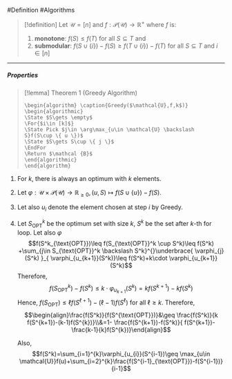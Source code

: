 #Definition #Algorithms 

> [!definition]
> Let $\mathcal{U}=[n]$ and $f:\mathcal{P}(\mathcal{U})\to \mathbb{R}^+$ where $f$ is:
> 1. **monotone**: $f(S)\leq f(T)$ for all $S\subseteq T$ and
> 2. **submodular**: $f(S\cup \{ i \})-f(S)\geq f(T\cup \{ i \})-f(T)$ for all $S\subseteq T$ and $i\in [n]$

---
##### Properties
> [!lemma] Theorem 1 (Greedy Algorithm)
>    ```pseudo
>    \begin{algorithm} \caption{Greedy($\mathcal{U},f,k$)} 
>    \begin{algorithmic}
>    \State $S\gets \empty$
>    \For{$i\in [k]$}
>    \State Pick $j\in \arg\max_{u\in \mathcal{U} \backslash S}f(S\cup \{ u \})$
>    \State $S\gets S\cup \{ j \}$
>    \EndFor
>    \Return $\mathcal {B}$
>    \end{algorithmic}
>    \end{algorithm}
>    ```

1. For $k$, there is always an optimum with $k$ elements. 
2. Let $\varphi:\mathcal{U}\times \mathcal{P}(\mathcal{U})\to \mathbb{R}_{\geq 0},(u,S)\mapsto f(S\cup \{ u \})-f(S)$.
3. Let also $u_{i}$ denote the element chosen at step $i$ by Greedy.
4. Let $S^k_{\text{OPT}}$ be the optimum set with size $k$, $S^k$ be the set after $k$-th for loop. Let also $\varphi$
	$$f(S^k_{\text{OPT}})\leq f(S_{\text{OPT}}^k \cup S^k)\leq f(S^k) +\sum_{j\in S_{\text{OPT}}^k \backslash S^k}^{}\underbrace{ \varphi_{j}(S^k) }_{  \varphi_{u_{k+1}}(S^k)}\leq f(S^k)+k\cdot \varphi_{u_{k+1}}(S^k)$$Therefore, $${f(S^k_{\text{OPT}})-f(S^k)}\leq k\cdot \varphi_{u_{k+1}}(S^k)=kf(S^{k+1})-kf(S^k)$$Hence, $f(S_{\text{OPT}})\leq \ell f(S^{\ell+1})-(\ell-1)f(S^\ell)$ for all $\ell\geq k$. Therefore, $$\begin{align}\frac{f(S^k)}{f(S^{\text{OPT}})}&\geq \frac{f(S^k)}{k f(S^{k+1})-(k-1)f(S^{k})}\\&=1- \frac{f(S^{k+1})-f(S^k)}{ f(S^{k+1})-\frac{k-1}{k}f(S^{k})}\end{align}$$
	
	
	Also, $$f(S^k)=\sum_{i=1}^{k}\varphi_{u_{i}}(S^{i-1})\geq \max_{u\in \mathcal{U}}f(u)+\sum_{i=2}^{k}\frac{f(S^{i-1}_{\text{OPT}})-f(S^{i-1})}{i-1}$$